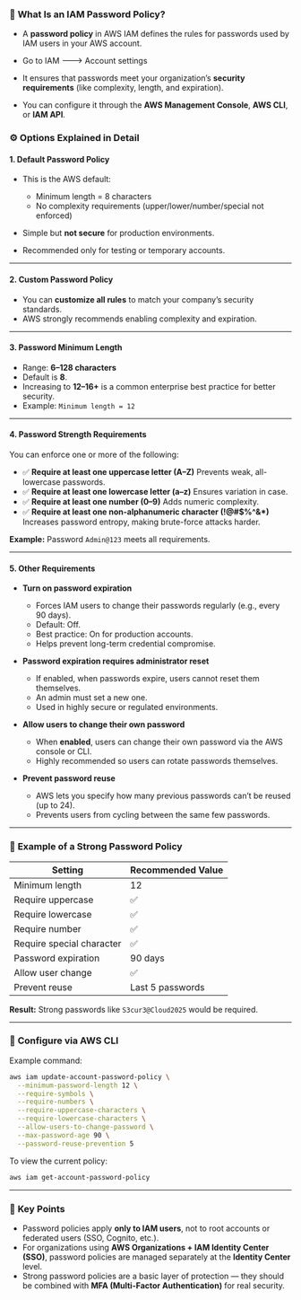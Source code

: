 ### 🧩 **What Is an IAM Password Policy?**

* A **password policy** in AWS IAM defines the rules for passwords used by IAM users in your AWS account.

* Go to IAM ---> Account settings

* It ensures that passwords meet your organization’s **security requirements** (like complexity, length, and expiration).

* You can configure it through the **AWS Management Console**, **AWS CLI**, or **IAM API**.


### ⚙️ **Options Explained in Detail**

#### 1. **Default Password Policy**

* This is the AWS default:

  * Minimum length = 8 characters
  * No complexity requirements (upper/lower/number/special not enforced)
* Simple but **not secure** for production environments.
* Recommended only for testing or temporary accounts.

---

#### 2. **Custom Password Policy**

* You can **customize all rules** to match your company’s security standards.
* AWS strongly recommends enabling complexity and expiration.

---

#### 3. **Password Minimum Length**

* Range: **6–128 characters**
* Default is **8**.
* Increasing to **12–16+** is a common enterprise best practice for better security.
* Example: `Minimum length = 12`

---

#### 4. **Password Strength Requirements**

You can enforce one or more of the following:

* ✅ **Require at least one uppercase letter (A–Z)**
  Prevents weak, all-lowercase passwords.
* ✅ **Require at least one lowercase letter (a–z)**
  Ensures variation in case.
* ✅ **Require at least one number (0–9)**
  Adds numeric complexity.
* ✅ **Require at least one non-alphanumeric character (!@#$%^&*)**
  Increases password entropy, making brute-force attacks harder.

**Example:**
Password `Admin@123` meets all requirements.

---

#### 5. **Other Requirements**

* **Turn on password expiration**

  * Forces IAM users to change their passwords regularly (e.g., every 90 days).
  * Default: Off.
  * Best practice: On for production accounts.
  * Helps prevent long-term credential compromise.

* **Password expiration requires administrator reset**

  * If enabled, when passwords expire, users cannot reset them themselves.
  * An admin must set a new one.
  * Used in highly secure or regulated environments.

* **Allow users to change their own password**

  * When **enabled**, users can change their own password via the AWS console or CLI.
  * Highly recommended so users can rotate passwords themselves.

* **Prevent password reuse**

  * AWS lets you specify how many previous passwords can’t be reused (up to 24).
  * Prevents users from cycling between the same few passwords.

---

### 🔐 **Example of a Strong Password Policy**

| Setting                   | Recommended Value |
| ------------------------- | ----------------- |
| Minimum length            | 12                |
| Require uppercase         | ✅                 |
| Require lowercase         | ✅                 |
| Require number            | ✅                 |
| Require special character | ✅                 |
| Password expiration       | 90 days           |
| Allow user change         | ✅                 |
| Prevent reuse             | Last 5 passwords  |

**Result:**
Strong passwords like `S3cur3@Cloud2025` would be required.

---

### 🧰 **Configure via AWS CLI**

Example command:

```bash
aws iam update-account-password-policy \
  --minimum-password-length 12 \
  --require-symbols \
  --require-numbers \
  --require-uppercase-characters \
  --require-lowercase-characters \
  --allow-users-to-change-password \
  --max-password-age 90 \
  --password-reuse-prevention 5
```

To view the current policy:

```bash
aws iam get-account-password-policy
```

---

### 🧠 **Key Points**

* Password policies apply **only to IAM users**, not to root accounts or federated users (SSO, Cognito, etc.).
* For organizations using **AWS Organizations + IAM Identity Center (SSO)**, password policies are managed separately at the **Identity Center** level.
* Strong password policies are a basic layer of protection — they should be combined with **MFA (Multi-Factor Authentication)** for real security.

